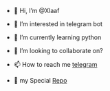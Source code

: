 - 👋 Hi, I’m @Xlaaf
- 👀 I’m interested in telegram bot 
- 🌱 I’m currently learning python
- 💞️ I’m looking to collaborate on?
- 📫 How to reach me [telegram](https://t.me/voharoobot)

- 🐙 my Special [Repo](https://github.com/Xlaaf/KrustyRobot)

<!---
Xlaaf/Xlaaf is a ✨ special ✨ repository because its `README.md` (this file) appears on your GitHub profile.
You can click the Preview link to take a look at your changes.
--->
